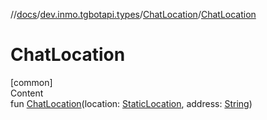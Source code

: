 //[docs](../../../index.md)/[dev.inmo.tgbotapi.types](../index.md)/[ChatLocation](index.md)/[ChatLocation](-chat-location.md)



# ChatLocation  
[common]  
Content  
fun [ChatLocation](-chat-location.md)(location: [StaticLocation](../../dev.inmo.tgbotapi.types.location/-static-location/index.md), address: [String](https://kotlinlang.org/api/latest/jvm/stdlib/kotlin/-string/index.html))  



